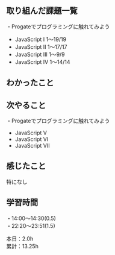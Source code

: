 ## 取り組んだ課題一覧
・Progateでプログラミングに触れてみよう
- JavaScript I 1〜19/19
- JavaScript II 1〜17/17
- JavaScript III 1〜9/9
- JavaScript IV 1〜14/14

## わかったこと　　


## 次やること　　
・Progateでプログラミングに触れてみよう 
- JavaScript V
- JavaScript VI
- JavaScript VII

## 感じたこと
特になし

## 学習時間
・14:00〜14:30(0.5)  
・22:20〜23:51(1.5)  

本日：2.0h  
累計：13.25h


